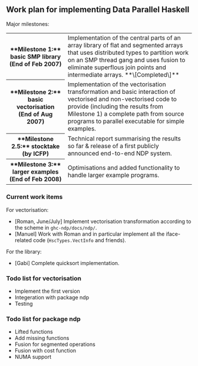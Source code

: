 ## Work plan for implementing Data Parallel Haskell



Major milestones:


<table><tr><th>**Milestone 1:** basic SMP library (End of Feb 2007)</th>
<td>
Implementation of the central parts of an array library of flat and segmented arrays that uses distributed types to partition work on an SMP thread gang and uses fusion to eliminate superflous join points and intermediate arrays. **\[Completed\]**
</td></tr>
<tr><th>**Milestone 2:** basic vectorisation (End of Aug 2007)</th>
<td>
Implementation of the vectorisation transformation and basic interaction of vectorised and non-vectorised code to provide (including the results from Milestone 1) a complete path from source programs to parallel executable for simple examples.
</td></tr>
<tr><th>**Milestone 2.5:** stocktake (by ICFP)</th>
<td>
Technical report summarising the results so far & release of a first publicly announced end-to-end NDP system.
</td></tr>
<tr><th>**Milestone 3:** larger examples (End of Feb 2008)</th>
<td>
Optimisations and added functionality to handle larger example programs.
</td></tr></table>


### Current work items



For vectorisation:


- \[Roman, June/July\] Implement vectorisation transformation according to the scheme in `ghc-ndp/docs/ndp/`.
- \[Manuel\] Work with Roman and in particular implement all the iface-related code (`HscTypes.VectInfo` and friends).


For the library:


- \[Gabi\] Complete quicksort implementation.

### Todo list for vectorisation


- Implement the first version
- Integeration with package ndp
- Testing

### Todo list for package ndp


- Lifted functions
- Add missing functions
- Fusion for segmented operations
- Fusion with cost function
- NUMA support

